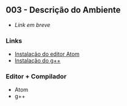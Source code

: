 ## 003 - Descrição do Ambiente

-  *Link em breve*

### Links
- [Instalação do editor Atom](https://www.youtube.com/watch?v=vVrDNHP7zMo)
- [Instalação do g++](https://www.youtube.com/watch?v=ntp4CpQoXzs)

### Editor + Compilador

- Atom
- g++
